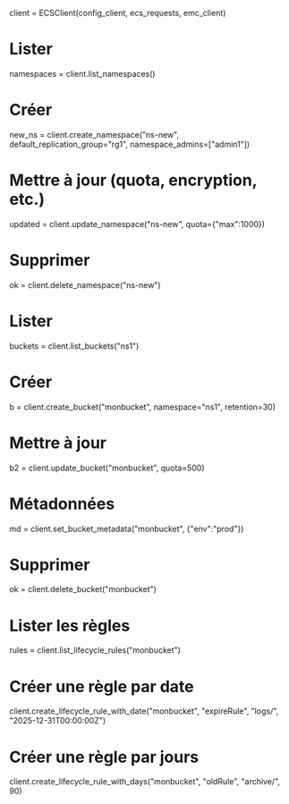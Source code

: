 client = ECSClient(config_client, ecs_requests, emc_client)
# Lister
namespaces = client.list_namespaces()
# Créer
new_ns = client.create_namespace("ns-new", default_replication_group="rg1", namespace_admins=["admin1"])
# Mettre à jour (quota, encryption, etc.)
updated = client.update_namespace("ns-new", quota={"max":1000})
# Supprimer
ok = client.delete_namespace("ns-new")



# Lister
buckets = client.list_buckets("ns1")
# Créer
b = client.create_bucket("monbucket", namespace="ns1", retention=30)
# Mettre à jour
b2 = client.update_bucket("monbucket", quota=500)
# Métadonnées
md = client.set_bucket_metadata("monbucket", {"env":"prod"})
# Supprimer
ok = client.delete_bucket("monbucket")


# Lister les règles
rules = client.list_lifecycle_rules("monbucket")
# Créer une règle par date
client.create_lifecycle_rule_with_date("monbucket", "expireRule", "logs/", "2025-12-31T00:00:00Z")
# Créer une règle par jours
client.create_lifecycle_rule_with_days("monbucket", "oldRule", "archive/", 90)


